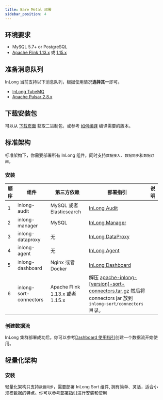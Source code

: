```yaml
---
title: Bare Metal 部署
sidebar_position: 4
---
```


## 环境要求
- MySQL 5.7+ or PostgreSQL
- [Apache Flink 1.13.x](https://nightlies.apache.org/flink/flink-docs-release-1.13/docs/try-flink/local_installation/) 或 [1.15.x](https://nightlies.apache.org/flink/flink-docs-release-1.15/docs/try-flink/local_installation/)

## 准备消息队列
InLong 当前支持以下消息队列，根据使用情况**选择其一**即可。
- [InLong TubeMQ](modules/tubemq/quick_start.md)
- [Apache Pulsar 2.8.x](https://pulsar.apache.org/docs/en/2.8.1/standalone/)

## 下载安装包
可以从 [下载页面](https://inlong.apache.org/download) 获取二进制包，或参考 [如何编译](quick_start/how_to_build.md) 编译需要的版本。

## 标准架构
标准架构下，你需要部署所有 InLong 组件，同时支持`数据接入`、`数据同步`和`数据订阅`。

### 安装
| 顺序     | 组件                        | 第三方依赖                         | 部署指引                                                                                                                                        | 说明  |
|--------|---------------------------|-------------------------------|---------------------------------------------------------------------------------------------------------------------------------------------|-----|
| 1      | inlong-audit              | MySQL 或者 Elasticsearch        | [InLong Audit](modules/audit/quick_start.md)                                                                                                |     |
| 2      | inlong-manager            | MySQL                         | [InLong Manager](modules/manager/quick_start.md)                                                                                            |     |
| 3      | inlong-dataproxy          | 无                             | [InLong DataProxy](modules/dataproxy/quick_start.md)                                                                                        |     |
| 4      | inlong-agent              | 无                             | [InLong Agent](modules/agent/quick_start.md)                                                                                                |     |
| 5      | inlong-dashboard          | Nginx 或者 Docker               | [InLong Dashboard](modules/dashboard/quick_start.md)                                                                                        |     |
| 6      | inlong-sort-connectors    | Apache Flink 1.13.x 或者 1.15.x | 解压 [apache-inlong-[version]-sort-connectors.tar.gz](https://inlong.apache.org/zh-CN/download/) 然后将 connectors jar 放到 `inlong-sort/connectors` 目录。 |     |

### 创建数据流
InLong 集群部署成功后，你可以参考[Dashboard 使用指引](user_guide/dashboard_usage.md)创建一个数据流开始使用。

## 轻量化架构
### 安装
轻量化架构只支持`数据同步`，需要部署 InLong Sort 组件, 拥有简单、灵活，适合小规模数据的特点。你可以参考[部署指引](modules/sort/quick_start.md)进行安装和使用
